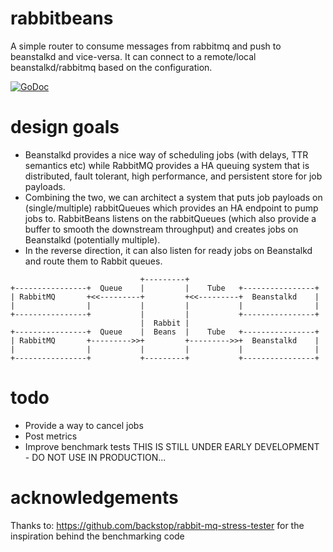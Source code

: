 # rabbitbeans
A simple router to consume messages from rabbitmq and push to beanstalkd and vice-versa.
It can connect to a remote/local beanstalkd/rabbitmq based on the configuration.

[![GoDoc](https://godoc.org/github.com/urjitbhatia/rabbitbeans?status.svg)](https://godoc.org/github.com/urjitbhatia/rabbitbeans)

# design goals

- Beanstalkd provides a nice way of scheduling jobs (with delays, TTR semantics etc) while RabbitMQ provides a HA queuing system that is distributed, fault tolerant, high performance, and persistent store for job payloads.
- Combining the two, we can architect a system that puts job payloads on (single/multiple) rabbitQueues which provides an HA endpoint to pump jobs to. RabbitBeans listens on the rabbitQueues (which also provide a buffer to smooth the downstream throughput) and creates jobs on Beanstalkd (potentially multiple).
- In the reverse direction, it can also listen for ready jobs on Beanstalkd and route them to Rabbit queues.

```
                             +---------+                             
+----------------+  Queue    |         |    Tube   +----------------+
| RabbitMQ       +<<---------+         +<<---------+  Beanstalkd    |
|                |           |         |           |                |
+----------------+           |         |           +----------------+
                             |  Rabbit |                             
+----------------+  Queue    |  Beans  |    Tube   +----------------+
| RabbitMQ       +--------->>+         +--------->>+  Beanstalkd    |
|                |           |         |           |                |
+----------------+           +---------+           +----------------+
```

# todo

- Provide a way to cancel jobs
- Post metrics
- Improve benchmark tests
THIS IS STILL UNDER EARLY DEVELOPMENT - DO NOT USE IN PRODUCTION...

# acknowledgements

Thanks to: https://github.com/backstop/rabbit-mq-stress-tester for the inspiration behind the benchmarking code
